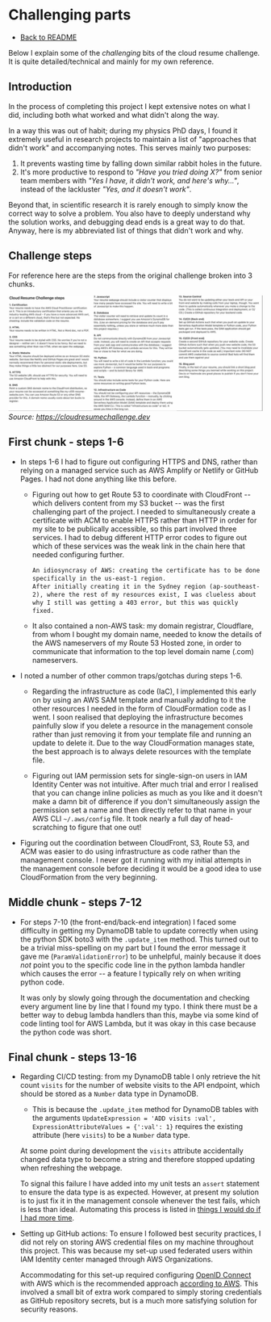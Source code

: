 # Challenging parts

* [Back to README](../README.md)

Below I explain some of the *challenging* bits of the cloud resume challenge.
It is quite detailed/technical and mainly for my own reference.

## Introduction

In the process of completing this project I kept extensive notes on what I did, including both what worked and what didn't along the way.

In a way this was out of habit; during my physics PhD days, I found it extremely useful in research projects to maintain a list of "approaches that didn't work" and accompanying notes.
This serves mainly two purposes:

1. It prevents wasting time by falling down similar rabbit holes in the future.
1. It's more productive to respond to *"Have you tried doing X?"* from senior team members with *"Yes I have, it didn't work, and here's why..."*, instead of the lackluster *"Yes, and it doesn't work"*.
  

Beyond that, in scientific research it is rarely enough to simply know the correct way to solve a problem.
You also have to deeply understand why the solution works, and debugging dead ends is a great way to do that.
Anyway, here is my abbreviated list of things that didn't work and why.


## Challenge steps

For reference here are the steps from the original challenge broken into 3 chunks.

![challenge steps](202304061151-challenge-steps.jpg)
*Source: https://cloudresumechallenge.dev*


## First chunk - steps 1-6

* In steps 1-6 I had to figure out configuring HTTPS and DNS, rather than relying on a managed service such as AWS Amplify or Netlify or GitHub Pages.
  I had not done anything like this before.

    * Figuring out how to get Route 53 to coordinate with CloudFront -- which delivers content from my S3 bucket -- was the first challenging part of the project.
      I needed to simultaneously create a certificate with ACM to enable HTTPS rather than HTTP in order for my site to be publically accessible, so this part involved three services.
      I had to debug different HTTP error codes to figure out which of these services was the weak link in the chain here that needed configuring further.
      
          An idiosyncrasy of AWS: creating the certificate has to be done specifically in the us-east-1 region.
          After initially creating it in the Sydney region (ap-southeast-2), where the rest of my resources exist, I was clueless about why I still was getting a 403 error, but this was quickly fixed.

    * It also contained a non-AWS task: my domain registrar, Cloudflare, from whom I bought my domain name, needed to know the details of the AWS nameservers of my Route 53 Hosted zone, in order to communicate that information to the top level domain name (.com) nameservers.


* I noted a number of other common traps/gotchas during steps 1-6.

    * Regarding the infrastructure as code (IaC), I implemented this early on by using an AWS SAM template and manually adding to it the other resources I needed in the form of CloudFormation code as I went.
      I soon realised that deploying the infrastructure becomes painfully slow if you delete a resource in the management console rather than just removing it from your template file and running an update to delete it.
      Due to the way CloudFormation manages state, the best approach is to always delete resources with the template file.

    * Figuring out IAM permission sets for single-sign-on users in IAM Identity Center was not intuitive.
      After much trial and error I realised that you can change inline policies as much as you like and it doesn't make a damn bit of difference if you don't simultaneously assign the permission set a name and then directly refer to that name in your AWS CLI `~/.aws/config` file. 
      It took nearly a full day of head-scratching to figure that one out!

* Figuring out the coordination between CloudFront, S3, Route 53, and ACM was easier to do using infrastructure as code rather than the management console. 
  I never got it running with my initial attempts in the management console before deciding it would be a good idea to use CloudFormation from the very beginning.

## Middle chunk - steps 7-12

* For steps 7-10 (the front-end/back-end integration) I faced some difficulty in getting my DynamoDB table to update correctly when using the python SDK boto3 with the `.update_item` method. 
  This turned out to be a trivial miss-spelling on my part but I found the error message it gave me (`ParamValidationError`) to be unhelpful, mainly because it does *not* point you to the specific code line in the python lambda handler which causes the error -- a feature I typically rely on when writing python code.

    It was only by slowly going through the documentation and checking every argument line by line that I found my typo.
    I think there must be a better way to debug lambda handlers than this, maybe via some kind of code linting tool for AWS Lambda, but it was okay in this case because the python code was short.


## Final chunk - steps 13-16

* Regarding CI/CD testing: from my DynamoDB table I only retrieve the hit count `visits` for the number of website visits to the API endpoint, which should be stored as a `Number` data type in DynamoDB.
  
    * This is because the `.update_item` method for DynamoDB tables with the arguments `UpdateExpression = 'ADD visits :val', ExpressionAttributeValues = {':val': 1}` requires the existing attribute (here `visits`) to be a `Number` data type.

    At some point during development the `visits` attribute accidentally changed data type to become a string and therefore stopped updating when refreshing the webpage.

    To signal this failure I have added into my unit tests an `assert` statement to ensure the data type is as expected.
    However, at present my solution is to just fix it in the management console whenever the test fails, which is less than ideal. 
    Automating this process is listed in [things I would do if I had more time](If%20I%20had%20more%20time.md).

* Setting up GitHub actions: 
  To ensure I followed best security practices, I did not rely on storing AWS credential files on my machine throughout this project.
  This was because my set-up used federated users within IAM Identity center managed through AWS Organizations.

    Accommodating for this set-up required configuring [OpenID Connect](https://docs.github.com/en/actions/deployment/security-hardening-your-deployments/about-security-hardening-with-openid-connect) with AWS which is the recommended approach [according to AWS](https://github.com/aws-actions/configure-aws-credentials#assumerolewithwebidentity-recommended).
    This involved a small bit of extra work compared to simply storing credentials as GitHub repository secrets, but is a much more satisfying solution for security reasons.